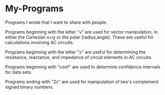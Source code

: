 # My-Programs
Programs I wrote that I want to share with people. 

Programs beginning with the letter "v" are used for vector manipulation, in either the Cartesian x+iy or the polar [radius,angle]. These are useful for calculations involving AC circuits. 

Programs beginning with the letter "x" are useful for determining the resistance, reactance, and impedance of circuit elements in AC circuits. 

Programs beginning with "conf" are used to determine confidence intervals for data sets. 

Programs ending with "2c" are used for manipulation of two's complement signed binary numbers. 

